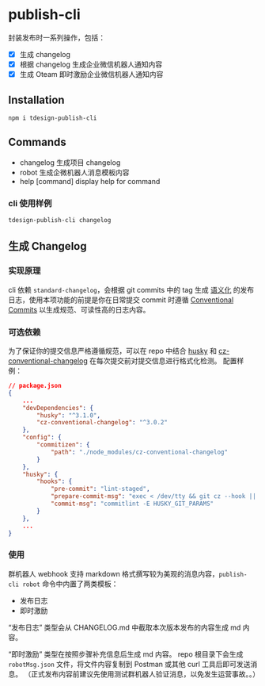 # publish-cli
封装发布时一系列操作，包括：
* [x] 生成 changelog
* [x] 根据 changelog 生成企业微信机器人通知内容
* [x] 生成 Oteam 即时激励企业微信机器人通知内容

## Installation
`npm i tdesign-publish-cli`

## Commands
* changelog       生成项目 changelog
* robot       生成企微机器人消息模板内容
* help [command]  display help for command

### cli 使用样例
`tdesign-publish-cli changelog`

## 生成 Changelog
### 实现原理
cli 依赖 `standard-changelog`，会根据 git commits 中的 tag 生成 [语义化](https://semver.org/lang/zh-CN/) 的发布日志，使用本项功能的前提是你在日常提交 commit 时遵循 [Conventional Commits](https://www.conventionalcommits.org/zh-hans/v1.0.0/) 以生成规范、可读性高的日志内容。

### 可选依赖
为了保证你的提交信息严格遵循规范，可以在 repo 中结合 [husky](https://www.npmjs.com/package/husky) 和 [cz-conventional-changelog](https://www.npmjs.com/package/cz-conventional-changelog) 在每次提交前对提交信息进行格式化检测。
配置样例：
``` json
// package.json
{
    ...
    "devDependencies": {
        "husky": "^3.1.0",
        "cz-conventional-changelog": "^3.0.2"
    },
    "config": {
        "commitizen": {
            "path": "./node_modules/cz-conventional-changelog"
        }
    },
    "husky": {
        "hooks": {
            "pre-commit": "lint-staged",
            "prepare-commit-msg": "exec < /dev/tty && git cz --hook || true",
            "commit-msg": "commitlint -E HUSKY_GIT_PARAMS"
        }
    },
    ...
}
```

### 使用
群机器人 webhook 支持 markdown 格式撰写较为美观的消息内容，`publish-cli robot` 命令中内置了两类模板：
* 发布日志
* 即时激励

“发布日志” 类型会从 CHANGELOG.md 中截取本次版本发布的内容生成 md 内容。

“即时激励” 类型在按照步骤补充信息后生成 md 内容。
repo 根目录下会生成 `robotMsg.json` 文件，将文件内容复制到 Postman 或其他 curl 工具后即可发送消息。 
（正式发布内容前建议先使用测试群机器人验证消息，以免发生运营事故。。）
